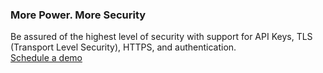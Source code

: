 ### More Power. More Security

<div class="api400-carousel-text">
Be assured of the highest level of security with support for API Keys, TLS (Transport Level Security), HTTPS, and authentication.
</div>

<div markdown="1">
<div class="api400-schedule-button" markdown="1">
<a href="/company/product-inquiries">Schedule a demo</a>
</div>
</div>